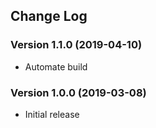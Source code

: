 ## Change Log
### Version 1.1.0 (2019-04-10)
- Automate build
### Version 1.0.0 (2019-03-08)
- Initial release
